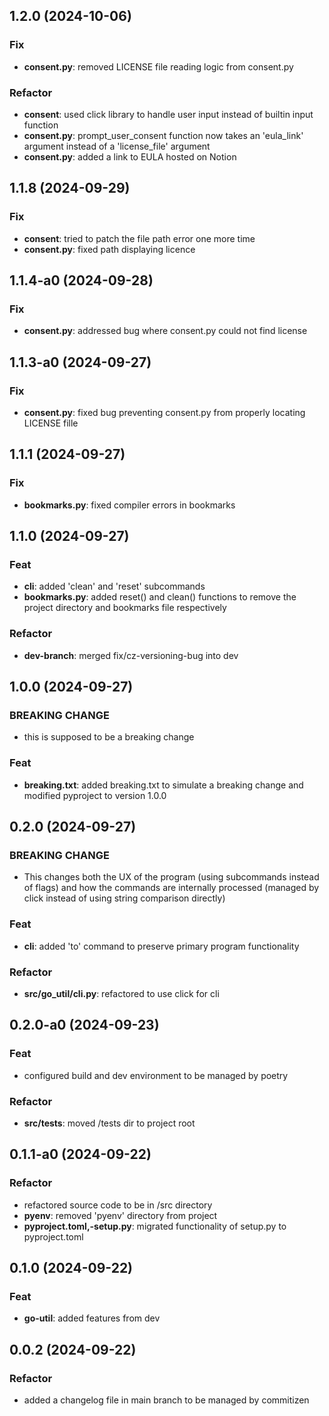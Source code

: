 ## 1.2.0 (2024-10-06)

### Fix

- **consent.py**: removed LICENSE file reading logic from consent.py

### Refactor

- **consent**: used click library to handle user input instead of builtin input function
- **consent.py**: prompt_user_consent function now takes an 'eula_link' argument instead of a 'license_file' argument
- **consent.py**: added a link to EULA hosted on Notion

## 1.1.8 (2024-09-29)

### Fix

- **consent**: tried to patch the file path error one more time
- **consent.py**: fixed path displaying licence

## 1.1.4-a0 (2024-09-28)

### Fix

- **consent.py**: addressed bug where consent.py could not find license

## 1.1.3-a0 (2024-09-27)

### Fix

- **consent.py**: fixed bug preventing consent.py from properly locating LICENSE fille

## 1.1.1 (2024-09-27)

### Fix

- **bookmarks.py**: fixed compiler errors in bookmarks

## 1.1.0 (2024-09-27)

### Feat

- **cli**: added 'clean' and 'reset' subcommands
- **bookmarks.py**: added reset() and clean() functions to remove the project directory and bookmarks file respectively

### Refactor

- **dev-branch**: merged fix/cz-versioning-bug into dev

## 1.0.0 (2024-09-27)

### BREAKING CHANGE

- this is supposed to be a breaking change

### Feat

- **breaking.txt**: added breaking.txt to simulate a breaking change and modified pyproject to version 1.0.0

## 0.2.0 (2024-09-27)

### BREAKING CHANGE

- This changes both the UX of the program (using subcommands instead of flags) and how the commands are internally processed (managed by click instead of using string comparison directly)

### Feat

- **cli**: added 'to' command to preserve primary program functionality

### Refactor

- **src/go_util/cli.py**: refactored to use click for cli

## 0.2.0-a0 (2024-09-23)

### Feat

- configured build and dev environment to be managed by poetry

### Refactor

- **src/tests**: moved /tests dir to project root

## 0.1.1-a0 (2024-09-22)

### Refactor

- refactored source code to be in /src directory
- **pyenv**: removed 'pyenv' directory from project
- **pyproject.toml,-setup.py**: migrated functionality of setup.py to pyproject.toml

## 0.1.0 (2024-09-22)

### Feat

- **go-util**: added features from dev

## 0.0.2 (2024-09-22)

### Refactor

- added a changelog file in main branch to be managed by commitizen

